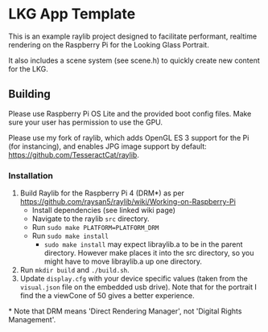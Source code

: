 # LKG App Template

This is an example raylib project designed to facilitate performant, realtime rendering on the Raspberry Pi for the Looking Glass Portrait. 

It also includes a scene system (see scene.h) to quickly create new content for the LKG.

## Building

Please use Raspberry Pi OS Lite and the provided boot config files. Make sure your user has permission to use the GPU.

Please use my fork of raylib, which adds OpenGL ES 3 support for the Pi (for instancing), and enables JPG image support by default: https://github.com/TesseractCat/raylib.

### Installation

1. Build Raylib for the Raspberry Pi 4 (DRM\*) as per https://github.com/raysan5/raylib/wiki/Working-on-Raspberry-Pi
    - Install dependencies (see linked wiki page)
    - Navigate to the raylib `src` directory.
    - Run `sudo make PLATFORM=PLATFORM_DRM`
    - Run `sudo make install`
        - `sudo make install` may expect libraylib.a to be in the parent directory. However make places it into the src directory, so you might have to move libraylib.a up one directory.
2. Run `mkdir build` and `./build.sh`.
3. Update `display.cfg` with your device specific values (taken from the `visual.json` file on the embedded usb drive). Note that for the portrait I find the a viewCone of 50 gives a better experience.

\* Note that DRM means 'Direct Rendering Manager', not 'Digital Rights Management'.
